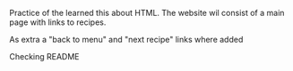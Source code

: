 Practice of the learned this about HTML. 
The website wil consist of a main page with links to recipes.

As extra a "back to menu" and "next recipe" links where added

Checking README